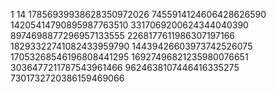 1
14
17856939938628350972026
7455914124606428626590
14205414790895987763510
3317069200624344040390
8974698877296957133555
2268177611986307197166
18293322741082433959790
14439426603973742526075
17053268546196808441295
16927496821235980076651
3036477211787543961466
9624638107446416335275
7301732720386159469066
